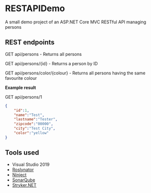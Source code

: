 # RESTAPIDemo
A small demo project of an ASP.NET Core MVC RESTful API managing persons

## REST endpoints

GET api/persons - Returns all persons

GET api/persons/{id} - Returns a person by ID

GET api/persons/color/{colour} - Returns all persons having the same favourite colour

**Example result**

GET api/persons/1
```json    
{  
    "id":1,  
    "name":"Test",  
    "lastname":"Tester",  
    "zipcode":"00000",  
    "city":"Test City",  
    "color":"yellow"  
}
```
## Tools used

* Visual Studio 2019
* [Roslynator](https://github.com/JosefPihrt/Roslynator/blob/master/README.md)
* [Ninject](https://github.com/ninject/Ninject/blob/master/README.md)
* [SonarQube](https://www.sonarqube.org/)
* [Stryker.NET](https://github.com/stryker-mutator/stryker-net/blob/master/README.md)
